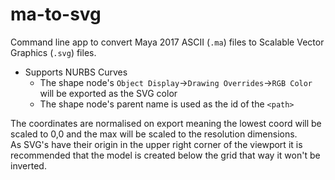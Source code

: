 # ma-to-svg
Command line app to convert Maya 2017 ASCII (`.ma`) files to Scalable Vector Graphics (`.svg`) files.

* Supports NURBS Curves
  * The shape node's `Object Display`->`Drawing Overrides`->`RGB Color` will be exported as the SVG color
  * The shape node's parent name is used as the id of the `<path>`  

The coordinates are normalised on export meaning the lowest coord will be scaled to 0,0 and the max will be scaled to the resolution dimensions.  
As SVG's have their origin in the upper right corner of the viewport it is recommended that the model is created below the grid that way it won't be inverted.  
